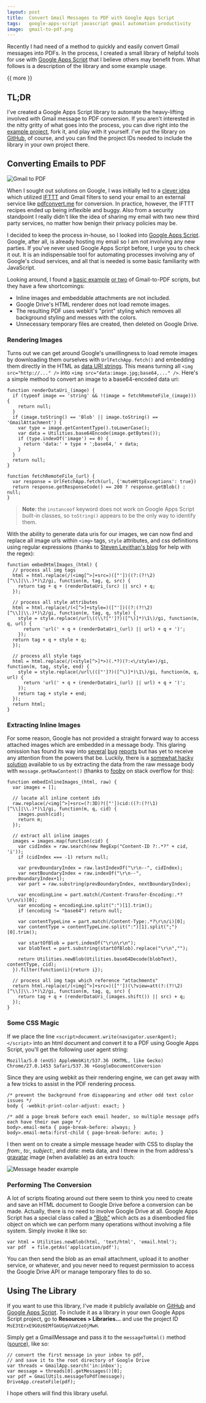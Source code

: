 ```yaml
---
layout: post
title:  Convert Gmail Messages to PDF with Google Apps Script
tags:   google-apps-script javascript gmail automation productivity
image:  gmail-to-pdf.png
---
```


Recently I had need of a method to quickly and easily convert Gmail messages into PDFs.  In the process, I created a small library of helpful tools for use with [Google Apps Script](https://developers.google.com/apps-script/) that I believe others may benefit from.  What follows is a description of the library and some example usage.

{{ more }}

## TL;DR

I've created a Google Apps Script library to automate the heavy-lifting involved with Gmail message to PDF conversion.  If you aren't interested in the nitty gritty of what goes into the process, you can dive right into the [example project](https://script.google.com/d/1qdkT9ShXl4VWO9XvKefcxmH_oRJe31MPDyIDsOKyGidKr-GHBpULLtvx/edit?usp=sharing), fork it, and play with it yourself.  I've put the library on [GitHub](https://github.com/pixelcog/gmail-to-pdf), of course, and you can find the project IDs needed to include the library in your own project there.

## Converting Emails to PDF

![Gmail to PDF](/img/posts/gmail-to-pdf.jpg)

When I sought out solutions on Google, I was initially led to a [clever idea](http://www.oxhow.com/automatically-backup-emails-as-pdf/) which utilized [IFTTT](https://ifttt.com/) and Gmail filters to send your email to an external service like [pdfconvert.me](http://pdfconvert.me/) for conversion.  In practice, however, the IFTTT recipes ended up being inflexible and buggy.  Also from a security standpoint I really didn't like the idea of sharing my email with two new third party services, no matter how benign their privacy policies may be.

I decided to keep the process in-house, so I looked into [Google Apps Script](https://developers.google.com/apps-script/).  Google, after all, is already hosting my email so I am not involving any new parties.  If you've never used Google Apps Script before, I urge you to check it out.  It is an indispensable tool for automating processes involving any of Google's cloud services, and all that is needed is some basic familiarity with JavaScript.

Looking around, I found a [basic example](http://ctrlq.org/code/19117-save-gmail-as-pdf) [or two](http://stackoverflow.com/questions/16946168/automatically-convert-emails-with-a-gmail-label-to-pdf-and-send-it-to-an-email-a) of Gmail-to-PDF scripts, but they have a few shortcomings:

* Inline images and embeddable attachments are not included.
* Google Drive's HTML renderer does not load remote images.
* The resulting PDF uses webkit's "print" styling which removes all background styling and messes with the colors.
* Unnecessary temporary files are created, then deleted on Google Drive.

### Rendering Images

Turns out we can get around Google's unwillingness to load remote images by downloading them ourselves with `UrlFetchApp.fetch()` and embedding them directly in the HTML as [data URI strings](http://en.wikipedia.org/wiki/Data_URI_scheme).  This means turning all `<img src="http://..." />` into `<img src="data:image.jpg;base64,..." />`.  Here's a simple method to convert an image to a base64-encoded data uri:


    function renderDataUri_(image) {
      if (typeof image == 'string' && !(image = fetchRemoteFile_(image))) {
        return null;
      }
      if (image.toString() == 'Blob' || image.toString() == 'GmailAttachment') {
        var type = image.getContentType().toLowerCase();
        var data = Utilities.base64Encode(image.getBytes());
        if (type.indexOf('image') == 0) {
          return 'data:' + type + ';base64,' + data;
        }
      }
      return null;
    }

    function fetchRemoteFile_(url) {
      var response = UrlFetchApp.fetch(url, {'muteHttpExceptions': true})
      return response.getResponseCode() == 200 ? response.getBlob() : null;
    }

> **Note**: the `instanceof` keyword does not work on Google Apps Script built-in classes, so `toString()` appears to be the only way to identify them.

With the ability to generate data uris for our images, we can now find and replace all image urls within `<img>` tags, `style` attributes, and css definitions using regular expressions (thanks to [Steven Levithan's blog](http://blog.stevenlevithan.com/archives/match-quoted-string) for help with the regex):

    function embedHtmlImages_(html) {
      // process all img tags
      html = html.replace(/(<img[^>]+src=)(["'])((?:(?!\2)[^\\]|\\.)*)\2/gi, function(m, tag, q, src) {
        return tag + q + (renderDataUri_(src) || src) + q;
      });

      // process all style attributes
      html = html.replace(/(<[^>]+style=)(["'])((?:(?!\2)[^\\]|\\.)*)\2/gi, function(m, tag, q, style) {
        style = style.replace(/url\((\\?["']?)([^\)]*)\1\)/gi, function(m, q, url) {
          return 'url(' + q + (renderDataUri_(url) || url) + q + ')';
        });
      return tag + q + style + q;
      });

      // process all style tags
      html = html.replace(/(<style[^>]*>)(.*?)(?:<\/style>)/gi, function(m, tag, style, end) {
        style = style.replace(/url\((["']?)([^\)]*)\1\)/gi, function(m, q, url) {
          return 'url(' + q + (renderDataUri_(url) || url) + q + ')';
        });
        return tag + style + end;
      });
      return html;
    }


### Extracting Inline Images

For some reason, Google has not provided a straight forward way to access attached images which are embedded in a message body.  This glaring omission has found its way into [several](https://code.google.com/p/google-apps-script-issues/issues/detail?id=1659) [bug](https://code.google.com/p/google-apps-script-issues/issues/detail?id=2810) [reports](https://code.google.com/p/google-apps-script-issues/issues/detail?id=3532) but has yet to receive any attention from the powers that be.  Luckily, there is a [somewhat hacky solution](http://stackoverflow.com/a/17267965/1447303) available to us by extracting the data from the raw message body with `message.getRawContent()` (thanks to [fooby](http://stackoverflow.com/a/17267965/1447303) on stack overflow for this):

    function embedInlineImages_(html, raw) {
      var images = [];

      // locate all inline content ids
      raw.replace(/<img[^>]+src=(?:3D)?(["'])cid:((?:(?!\1)[^\\]|\\.)*)\1/gi, function(m, q, cid) {
        images.push(cid);
        return m;
      });

      // extract all inline images
      images = images.map(function(cid) {
        var cidIndex = raw.search(new RegExp("Content-ID ?:.*?" + cid, 'i'));
        if (cidIndex === -1) return null;

        var prevBoundaryIndex = raw.lastIndexOf("\r\n--", cidIndex);
        var nextBoundaryIndex = raw.indexOf("\r\n--", prevBoundaryIndex+1);
        var part = raw.substring(prevBoundaryIndex, nextBoundaryIndex);

        var encodingLine = part.match(/Content-Transfer-Encoding:.*?\r\n/i)[0];
        var encoding = encodingLine.split(":")[1].trim();
        if (encoding != "base64") return null;

        var contentTypeLine = part.match(/Content-Type:.*?\r\n/i)[0];
        var contentType = contentTypeLine.split(":")[1].split(";")[0].trim();

        var startOfBlob = part.indexOf("\r\n\r\n");
        var blobText = part.substring(startOfBlob).replace("\r\n","");

        return Utilities.newBlob(Utilities.base64Decode(blobText), contentType, cid);
      }).filter(function(i){return i});

      // process all img tags which reference "attachments"
      return html.replace(/(<img[^>]+src=)(["'])(\?view=att(?:(?!\2)[^\\]|\\.)*)\2/gi, function(m, tag, q, src) {
        return tag + q + (renderDataUri_(images.shift()) || src) + q;
      });
    }


### Some CSS Magic

If we place the line `<script>document.write(navigator.userAgent);</script>` into an html document and convert it to a PDF using Google Apps Script, you'll get the following user agent string:

    Mozilla/5.0 (en­US) AppleWebKit/537.36 (KHTML, like Gecko) Chrome/27.0.1453 Safari/537.36 +Google­Document­Conversion

Since they are using webkit as their rendering engine, we can get away with a few tricks to assist in the PDF rendering process.

    /* prevent the background from disappearing and other odd text color issues */
    body { -webkit-print-color-adjust: exact; }

    /* add a page break before each email header, so multiple message pdfs each have their own page */
    body>.email-meta { page-break-before: always; }
    body>.email-meta:first-child { page-break-before: auto; }

I then went on to create a simple message header with CSS to display the _from:_, _to:_, _subject:_, and _date:_ meta data, and I threw in the from address's [gravatar](http://gravatar.com/) image (when available) as an extra touch:

![Message header example](/img/posts/gmail-to-pdf-header.jpg)


### Performing The Conversion

A lot of scripts floating around out there seem to think you need to create and save an HTML document to Google Drive before a conversion can be made. Actually, there is no need to involve Google Drive at all.  Google Apps Script has a special class called a ["Blob"](https://developers.google.com/apps-script/reference/base/blob) which acts as a disembodied file object on which we can perform many operations without involving a file system.  Simply invoke it like so:

    var html = Utilities.newBlob(html, 'text/html', 'email.html');
    var pdf  = file.getAs('application/pdf');

You can then send the blob as an email attachment, upload it to another service, or whatever, and you never need to request permission to access the Google Drive API or manage temporary files to do so.


## Using The Library

If you want to use this library, I've made it publicly available on [GitHub](https://github.com/pixelcog/gmail-to-pdf/) and [Google Apps Script](https://script.google.com/d/1V9HLEXHv4-7muXGhMS0XC-Lon5WX1CQhtfmjmaVp7WSHoeswwfkq1-90/edit?usp=sharing). To include it as a library in your own Google Apps Script project, go to **Resources > Libraries...** and use the project ID `MsE3tErxE9G0z6EMfGmUGqVVaKzeOjMwH`.

Simply get a GmailMessage and pass it to the `messageToHtml()` method ([source](https://github.com/pixelcog/gmail-to-pdf/blob/3560a55/GmailUtils.gs#L146)), like so:

    // convert the first message in your inbox to pdf,
    // and save it to the root directory of Google Drive
    var threads = GmailApp.search('in:inbox');
    var message = threads[0].getMessages()[0];
    var pdf = GmailUtils.messageToPdf(message);
    DriveApp.createFile(pdf);

I hope others will find this library useful.

